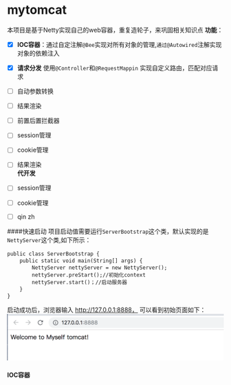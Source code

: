 # mytomcat
本项目是基于Netty实现自己的web容器，重复造轮子，来巩固相关知识点
**功能**：
   + [x] **IOC容器**：通过自定注解`@Bee`实现对所有对象的管理,`通过@Autowired`注解实现对象的依赖注入
   + [x] **请求分发** 使用`@Controller`和`@RequestMappin` 实现自定义路由，匹配对应请求
   + [ ] 自动参数转换
   + [ ] 结果渲染
   + [ ] 前置后置拦截器
   + [ ] session管理
   + [ ] cookie管理
   + [ ] 结果渲染 <br>
**代开发**
+ [ ] session管理
+ [ ] cookie管理
+ [ ] qin zh


####快速启动
项目启动值需要运行`ServerBootstrap`这个类，默认实现的是`NettyServer`这个类,如下所示：
```
public class ServerBootstrap {
    public static void main(String[] args) {
        NettyServer nettyServer = new NettyServer();
        nettyServer.preStart();//初始化context
        nettyServer.start()；//启动服务器
    }
}
```
启动成功后，浏览器输入 http://127.0.0.1:8888， 可以看到初始页面如下：
![Alt text](./md/picture/default-index.png)

#### IOC容器
